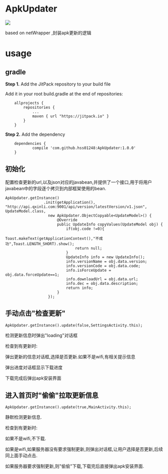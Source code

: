 # ApkUpdater
[![](https://jitpack.io/v/hss01248/ApkUpdater.svg)](https://jitpack.io/#hss01248/ApkUpdater)

based on netWrapper ,封装apk更新的逻辑





# usage

## gradle

**Step 1.** Add the JitPack repository to your build file

Add it in your root build.gradle at the end of repositories:

```
    allprojects {
        repositories {
            ...
            maven { url "https://jitpack.io" }
        }
    }
```

**Step 2.** Add the dependency

```
    dependencies {
            compile 'com.github.hss01248:ApkUpdater:1.0.0'
    }
```



## 初始化

配置检查更新的url,以及json对应的javabean,并提供了一个接口,用于将用户javabean中的字段逐个拷贝到内部框架使用的bean.

```
ApkUpdater.getInstance()
                 .init(getApplication(), "http://api.qxinli.com:9001/api/version/latestVersion/v1.json", UpdateModel.class,
                   new ApkUpdater.ObjectCopyable<UpdateModel>() {
                       @Override
                       public UpdateInfo copyValues(UpdateModel obj) {
                           if(obj.code !=0){
                               Toast.makeText(getApplicationContext(),"不成功",Toast.LENGTH_SHORT).show();
                               return null;
                           }
                           UpdateInfo info = new UpdateInfo();
                           info.versionName = obj.data.version;
                           info.versionCode = obj.data.code;
                           info.isForceUpdate = obj.data.forceUpdate==1;
                           info.downloadUrl = obj.data.url;
                           info.dec = obj.data.description;
                           return info;
                       }
                   });
```

## 手动点击"检查更新"

```
ApkUpdater.getInstance().update(false,SettingsActivity.this);
```

检测更新信息时弹出"loading"对话框

检查到有更新时:

弹出更新的信息对话框,选择是否更新.如果不是wifi,有相关提示信息

弹出进度对话框显示下载进度

下载完成后弹出apk安装界面

## 进入首页时"偷偷"拉取更新信息

```
ApkUpdater.getInstance().update(true,MainActivity.this);
```

静默检测更新信息.

检查到有更新时:

如果不是wifi,不下载.

如果是wifi,如果服务器没有要求强制更新,则弹出对话框,让用户选择是否更新,后续同上面手动点击.

如果服务器要求强制更新,则"偷偷"下载,下载完后直接弹出apk安装界面.

